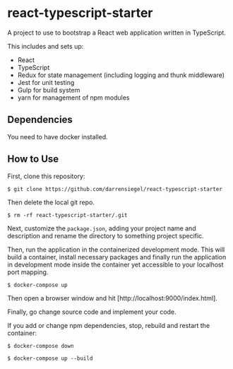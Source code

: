 # react-typescript-starter

A project to use to bootstrap a React web application written
in TypeScript.

This includes and sets up:
* React
* TypeScript
* Redux for state management (including logging and thunk middleware)
* Jest for unit testing
* Gulp for build system
* yarn for management of npm modules

## Dependencies

You need to have docker installed.

## How to Use

First, clone this repository:

```
$ git clone https://github.com/darrensiegel/react-typescript-starter
```

Then delete the local git repo.

```
$ rm -rf react-typescript-starter/.git
```

Next, customize the `package.json`, adding your project name and description
and rename the directory to something project specific.

Then, run the application in the containerized development mode. This will
build a container, install necessary packages and finally run the application
in development mode inside the container yet accessible to your localhost
port mapping.

```
$ docker-compose up
```

Then open a browser window and hit [http://localhost:9000/index.html].

Finally, go change source code and implement your code.

If you add or change npm dependencies, stop, rebuild and restart the container:

```
$ docker-compose down

$ docker-compose up --build
```
